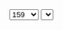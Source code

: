 <select name="country" id="country">
  <option value="159" selected>159</option>
  <option value="219">219</option>
  <option value="273">273</option>
  <option value="325">325</option>
  <option value="377">377</option>
  <option value="426">426</option>
  <option value="530">530</option>
  <option value="630">630</option>
  <option value="720">720</option>
  <option value="820">820</option>
  <option value="920">920</option>
  <option value="1020">1020</option>
  <option value="1220">1220</option>
  <option value="1420">1420</option>
  <option value="1620">1620</option>
  <option value="1720">1720</option>
  <option value="1820">1820</option>
</select>
<select name="city" id="city">
</select>
